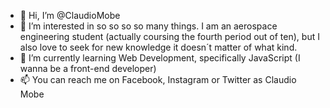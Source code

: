 - 👋 Hi, I’m @ClaudioMobe
- 👀 I’m interested in so so so so many things. I am an aerospace engineering student (actually coursing the fourth period out of ten), but I also love to seek for new knowledge it doesn´t matter of what kind.
- 🌱 I’m currently learning Web Development, specifically JavaScript (I wanna be a front-end developer)
- 📫 You can reach me on Facebook, Instagram or Twitter as Claudio Mobe

<!---
ClaudioMobe/ClaudioMobe is a ✨ special ✨ repository because its `README.md` (this file) appears on your GitHub profile.
You can click the Preview link to take a look at your changes.
--->
